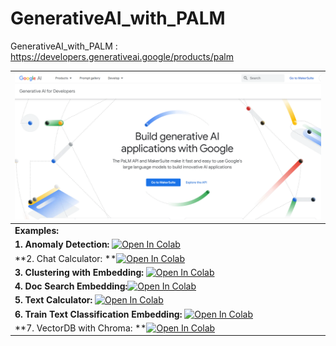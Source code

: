 # GenerativeAI_with_PALM
GenerativeAI_with_PALM : https://developers.generativeai.google/products/palm

| ![](images/GenerativeAI.png)                                 |
| ------------------------------------------------------------ |
| **Examples:**                                                |
| **1. Anomaly Detection:** [![Open In Colab](https://colab.research.google.com/assets/colab-badge.svg)](https://colab.research.google.com/github/ashishpatel26/GenerativeAI_with_PALM/blob/main/Notebooks/anomaly_detection.ipynb) |
| **2. Chat Calculator: **[![Open In Colab](https://colab.research.google.com/assets/colab-badge.svg)](https://colab.research.google.com/github/ashishpatel26/GenerativeAI_with_PALM/blob/main/Notebooks/chat_calculator.ipynb) |
| **3. Clustering with Embedding:** [![Open In Colab](https://colab.research.google.com/assets/colab-badge.svg)](https://colab.research.google.com/github/ashishpatel26/GenerativeAI_with_PALM/blob/main/Notebooks/clustering_with_embeddings.ipynb) |
| **4. Doc Search Embedding:**[![Open In Colab](https://colab.research.google.com/assets/colab-badge.svg)](https://colab.research.google.com/github/ashishpatel26/GenerativeAI_with_PALM/blob/main/Notebooks/doc_search_emb.ipynb) |
| **5. Text Calculator:** [![Open In Colab](https://colab.research.google.com/assets/colab-badge.svg)](https://colab.research.google.com/github/ashishpatel26/GenerativeAI_with_PALM/blob/main/Notebooks/text_calculator.ipynb) |
| **6. Train Text Classification Embedding:** [![Open In Colab](https://colab.research.google.com/assets/colab-badge.svg)](https://colab.research.google.com/github/ashishpatel26/GenerativeAI_with_PALM/blob/main/Notebooks/train_text_classifier_embeddings.ipynb) |
| **7.  VectorDB with Chroma: **[![Open In Colab](https://colab.research.google.com/assets/colab-badge.svg)](https://colab.research.google.com/github/ashishpatel26/GenerativeAI_with_PALM/blob/main/Notebooks/vectordb_with_chroma.ipynb) |

